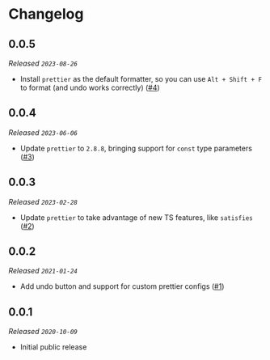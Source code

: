 # Changelog

## 0.0.5

_Released `2023-08-26`_

- Install `prettier` as the default formatter, so you can use `Alt + Shift + F` to format (and undo works correctly) ([#4](https://github.com/xavdid/ts-playground-plugin-prettier/pull/4))

## 0.0.4

_Released `2023-06-06`_

- Update `prettier` to `2.8.8`, bringing support for `const` type parameters ([#3](https://github.com/xavdid/ts-playground-plugin-prettier/pull/3))

## 0.0.3

_Released `2023-02-28`_

- Update `prettier` to take advantage of new TS features, like `satisfies` ([#2](https://github.com/xavdid/ts-playground-plugin-prettier/pull/2))

## 0.0.2

_Released `2021-01-24`_

- Add undo button and support for custom prettier configs ([#1](https://github.com/xavdid/ts-playground-plugin-prettier/pull/1))

## 0.0.1

_Released `2020-10-09`_

- Initial public release
